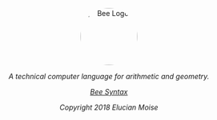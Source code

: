 <p align="center">
<a href="https://sagecode.net/bee" target="_blank" align="center">
<img src="https://sagecode.net/bee/img/bee-logo.jpg" alt="Bee Logo" style="width:114px;border-radius:50%;"></img>
</a>
</p>

<p align="center"><i>A technical computer language for arithmetic and geometry.<i/></p>

<p align="center"> <a href="https://sagecode.net/bee/index.html">Bee Syntax</a></p>

<p align="center">
Copyright 2018 Elucian Moise
</p>

